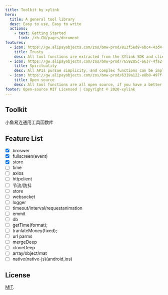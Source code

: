 ```yaml
---
title: Toolkit by xylink
hero:
  title: A general tool library
  desc: Easy to use, Easy to write
  actions:
    - text: Getting Started
      link: /zh-CN/pages/document
features:
  - icon: https://gw.alipayobjects.com/zos/bmw-prod/813f5ed9-6bc4-43d4-9f74-ec81ecf35733/k7htg6n4_w144_h144.png
    title: Trusty
    desc: All tool functions are extracted from the XYlink SDK and client project. After the project has been tempered, you can rest assured to eat
  - icon: https://gw.alipayobjects.com/zos/bmw-prod/7659205c-6637-4fa2-8529-d32e5818304b/k7htflfb_w144_h144.png
    title: Spirituality
    desc: All APIs pursue simplicity, and complex functions can be implemented with very little code.
  - icon: https://gw.alipayobjects.com/zos/bmw-prod/6319a122-e8b8-497f-9b45-37cfbe77edaa/k7htfx7t_w144_h144.png
    title: Open source
    desc: All tool functions are all open source, if you have a better IDEA, welcome to PR and make your own contribution to world peace
footer: Open-source MIT Licensed | Copyright © 2020-xylink
---
```


## Toolkit

小鱼易连通用工具函数库

## Feature List

- [x] broswer
- [x] fullscreen(event)
- [x] store
- [ ] time
- [ ] axios
- [ ] httpclient
- [ ] 节流/防抖
- [ ] store
- [ ] websocket
- [ ] logger
- [ ] timeout/interval/requestanimation
- [ ] emmit
- [ ] db
- [ ] getTime(format);
- [ ] tranlateMoney(fixed);
- [ ] url parms
- [ ] mergeDeep
- [ ] cloneDeep
- [ ] array/object/mat
- [ ] native(native-js)(android,ios)

## License

[MIT](LICENSE).
